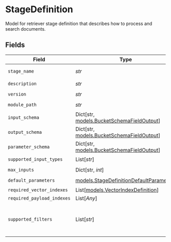 # StageDefinition

Model for retriever stage definition that describes how to process and search documents.


## Fields

| Field                                                                                    | Type                                                                                     | Required                                                                                 | Description                                                                              |
| ---------------------------------------------------------------------------------------- | ---------------------------------------------------------------------------------------- | ---------------------------------------------------------------------------------------- | ---------------------------------------------------------------------------------------- |
| `stage_name`                                                                             | *str*                                                                                    | :heavy_check_mark:                                                                       | Name of the stage                                                                        |
| `description`                                                                            | *str*                                                                                    | :heavy_check_mark:                                                                       | N/A                                                                                      |
| `version`                                                                                | *str*                                                                                    | :heavy_check_mark:                                                                       | N/A                                                                                      |
| `module_path`                                                                            | *str*                                                                                    | :heavy_check_mark:                                                                       | N/A                                                                                      |
| `input_schema`                                                                           | Dict[str, [models.BucketSchemaFieldOutput](../models/bucketschemafieldoutput.md)]        | :heavy_check_mark:                                                                       | N/A                                                                                      |
| `output_schema`                                                                          | Dict[str, [models.BucketSchemaFieldOutput](../models/bucketschemafieldoutput.md)]        | :heavy_check_mark:                                                                       | N/A                                                                                      |
| `parameter_schema`                                                                       | Dict[str, [models.BucketSchemaFieldOutput](../models/bucketschemafieldoutput.md)]        | :heavy_check_mark:                                                                       | N/A                                                                                      |
| `supported_input_types`                                                                  | List[*str*]                                                                              | :heavy_check_mark:                                                                       | N/A                                                                                      |
| `max_inputs`                                                                             | Dict[str, *int*]                                                                         | :heavy_check_mark:                                                                       | N/A                                                                                      |
| `default_parameters`                                                                     | [models.StageDefinitionDefaultParameters](../models/stagedefinitiondefaultparameters.md) | :heavy_check_mark:                                                                       | N/A                                                                                      |
| `required_vector_indexes`                                                                | List[[models.VectorIndexDefinition](../models/vectorindexdefinition.md)]                 | :heavy_minus_sign:                                                                       | N/A                                                                                      |
| `required_payload_indexes`                                                               | List[*Any*]                                                                              | :heavy_minus_sign:                                                                       | N/A                                                                                      |
| `supported_filters`                                                                      | List[*str*]                                                                              | :heavy_minus_sign:                                                                       | List of filter operations supported by this stage                                        |